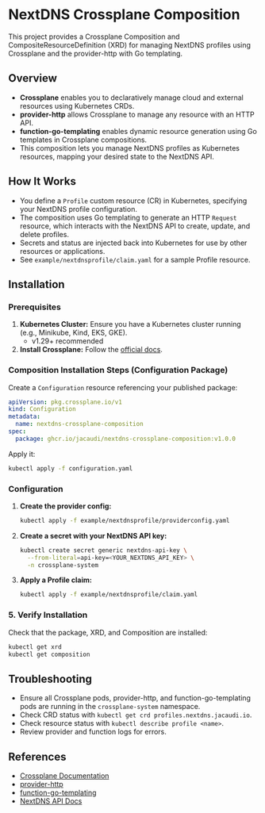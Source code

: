 # NextDNS Crossplane Composition

This project provides a Crossplane Composition and CompositeResourceDefinition (XRD) for managing NextDNS profiles using Crossplane and the provider-http with Go templating.

## Overview
- **Crossplane** enables you to declaratively manage cloud and external resources using Kubernetes CRDs.
- **provider-http** allows Crossplane to manage any resource with an HTTP API.
- **function-go-templating** enables dynamic resource generation using Go templates in Crossplane compositions.
- This composition lets you manage NextDNS profiles as Kubernetes resources, mapping your desired state to the NextDNS API.

## How It Works
- You define a `Profile` custom resource (CR) in Kubernetes, specifying your NextDNS profile configuration.
- The composition uses Go templating to generate an HTTP `Request` resource, which interacts with the NextDNS API to create, update, and delete profiles.
- Secrets and status are injected back into Kubernetes for use by other resources or applications.
- See `example/nextdnsprofile/claim.yaml` for a sample Profile resource.

## Installation

### Prerequisites

1. **Kubernetes Cluster:**
   Ensure you have a Kubernetes cluster running (e.g., Minikube, Kind, EKS, GKE).
    - v1.29+ recommended
2. **Install Crossplane:**
   Follow the [official docs](https://docs.crossplane.io/v1.20/getting-started/).

### Composition Installation Steps (Configuration Package)

Create a `Configuration` resource referencing your published package:
```yaml
apiVersion: pkg.crossplane.io/v1
kind: Configuration
metadata:
  name: nextdns-crossplane-composition
spec:
  package: ghcr.io/jacaudi/nextdns-crossplane-composition:v1.0.0
```
Apply it:
```sh
kubectl apply -f configuration.yaml
```

### Configuration

1. **Create the provider config:**
   ```sh
   kubectl apply -f example/nextdnsprofile/providerconfig.yaml
   ```

2. **Create a secret with your NextDNS API key:**
   ```sh
   kubectl create secret generic nextdns-api-key \
     --from-literal=api-key=<YOUR_NEXTDNS_API_KEY> \
     -n crossplane-system
   ```

3. **Apply a Profile claim:**

   ```sh
   kubectl apply -f example/nextdnsprofile/claim.yaml
   ```

### 5. Verify Installation

Check that the package, XRD, and Composition are installed:
```sh
kubectl get xrd
kubectl get composition
```

## Troubleshooting
- Ensure all Crossplane pods, provider-http, and function-go-templating pods are running in the `crossplane-system` namespace.
- Check CRD status with `kubectl get crd profiles.nextdns.jacaudi.io`.
- Check resource status with `kubectl describe profile <name>`.
- Review provider and function logs for errors.

## References
- [Crossplane Documentation](https://docs.crossplane.io/v1.20/)
- [provider-http](https://github.com/crossplane-contrib/provider-http)
- [function-go-templating](https://github.com/crossplane-contrib/function-go-templating)
- [NextDNS API Docs](https://nextdns.io/developer)
